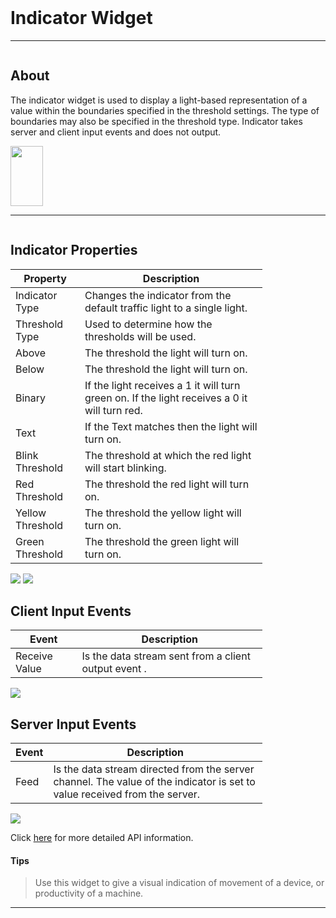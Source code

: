 <!-- Indicator Widget Help Markdown -->
<link rel="stylesheet" type="text/css" media="all" href="/help/markdown_styles.css"/>
<br>

# Indicator Widget

___
<div class="column-container">
<div class="column row-container" style="width:100%">


## About
The indicator widget is used to display a light-based representation of a value within the boundaries specified in the threshold settings. The type of boundaries may also be specified in the threshold type. Indicator takes server and client input events and does not output. 


</div>

<div class="column row-container">
<img src="/images/help/indicator/indicator.png" width="52" height="96">
</div>
</div>

___

<div class="column-container">
<div class="column row-container" style="width:80%;">

## Indicator Properties
| Property | Description |
| -------- | ----------- |
| Indicator Type | Changes the indicator from the default traffic light to a single light. |
| Threshold Type | Used to determine how the thresholds will be used. | 
| Above | The threshold the light will turn on. | 
| Below | The threshold the light will turn on. |
| Binary | If the light receives a 1 it will turn green on. If the light receives a 0 it will turn red. 
| Text | If the Text matches then the light will turn on. | 
| Blink Threshold | The threshold at which the red light will start blinking. | 
| Red Threshold |The threshold the red light will turn on. | 
| Yellow Threshold | The threshold the yellow light will turn on. |
| Green Threshold | The threshold the green light will turn on. |

</div>
<div class="column row-container">
<img src="/images/help/indicator/indicator_specific.png">
<img src="/images/help/indicator/indicator_specific_two.png">
</div>
</div>


<div class="column-container">
<div class="column row-container" style="width:80%;">

## Client Input Events
| Event | Description |
| ----- | ----------- |
| Receive Value | Is the data stream sent from a client output event . |

</div>
<div class="column row-container">
<img src="/images/help/indicator/indicator_client_input.png">
</div>
</div>


<div class="column-container">
<div class="column row-container" style="width:80%;">

## Server Input Events
| Event | Description |
| ----- | ----------- |
| Feed | Is the data stream directed from the server channel. The value of the indicator is set to value received from the server. |

</div>
<div class="column row-container">
<img src="/images/help/indicator/indicator_server_input.png">
</div>
</div>


Click [here](http:www.google.com "API Info") for more detailed API information.

#### Tips
> Use this widget to give a visual indication of movement of a device, or productivity of a machine.

---